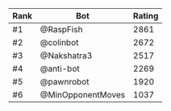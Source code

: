 Rank|Bot|Rating
---|---|---
#1|@RaspFish|2861
#2|@colinbot|2672
#3|@Nakshatra3|2517
#4|@anti-bot|2269
#5|@pawnrobot|1920
#6|@MinOpponentMoves|1037
